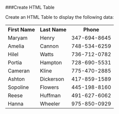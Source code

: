 ###Create HTML Table

Create an HTML Table to display the following data:

<table cellpadding="1" cellspacing="1">
<tr>
	<th>First Name</th>
	<th>Last Name</th>
	<th>Phone</th>
</tr>
<tr>
	<td>Maryam</td>
	<td>Henry</td>
	<td>347-694-8645</td>
</tr>
<tr>
	<td>Amelia</td>
	<td>Cannon</td>
	<td>748-534-6259</td>
</tr>
<tr>
	<td>Hilel</td>
	<td>Watts</td>
	<td>736-712-0782</td>
</tr>
<tr>
	<td>Portia</td>
	<td>Hampton</td>
	<td>728-690-5531</td>
</tr>
<tr>
	<td>Cameran</td>
	<td>Kline</td>
	<td>775-470-2885</td>
</tr>
<tr>
	<td>Ashton</td>
	<td>Dickerson</td>
	<td>417-859-1589</td>
</tr>
<tr>
	<td>Sopoline</td>
	<td>Flowers</td>
	<td>445-198-8160</td>
</tr>
<tr>
	<td>Reese</td>
	<td>Huffman</td>
	<td>491-627-6062</td>
</tr>
<tr>
	<td>Hanna</td>
	<td>Wheeler</td>
	<td>975-850-0929</td>
</tr>
</table>
